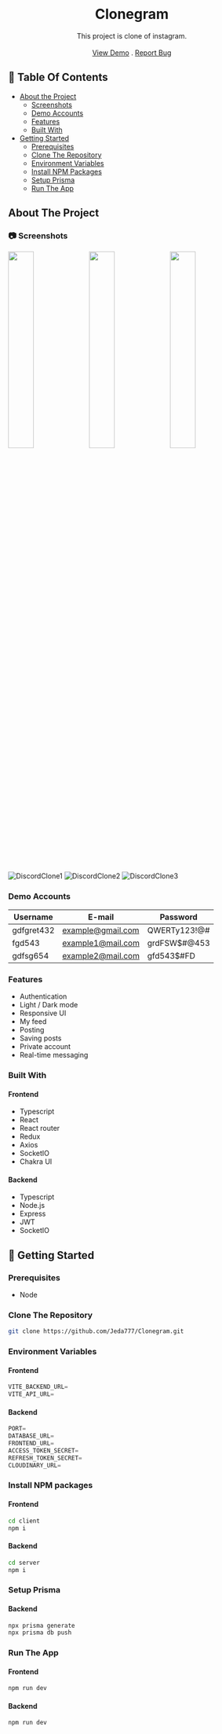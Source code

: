 <br/>
<p align="center">
  <h1 align="center">Clonegram</h3>

  <p align="center">
    This project is clone of instagram.
    <br/>
    <br/>
    <a href="https://clonegram-et5j.onrender.com">View Demo</a>
    .
    <a href="https://github.com/Jeda777/Clonegram/issues">Report Bug</a>
  </p>
</p>

## :notebook_with_decorative_cover: Table Of Contents

- [About the Project](#about-the-project)
  - [Screenshots](#screenshots)
  - [Demo Accounts](#demo-accounts)
  - [Features](#features)
  - [Built With](#built-with)
- [Getting Started](#getting-started)
  - [Prerequisites](#prerequisites)
  - [Clone The Repository](#clone-the-repository)
  - [Environment Variables](#environment-variables)
  - [Install NPM Packages](#install-npm-packages)
  - [Setup Prisma](#setup-prisma)
  - [Run The App](#run-the-app)

## About The Project

### :camera: Screenshots

<p float="left">
  <img src="https://github.com/Jeda777/Clonegram/assets/66244271/33ec066a-9fea-47c4-bf7d-699766cd5f34" width="32%" />
  <img src="https://github.com/Jeda777/Clonegram/assets/66244271/ff12cc06-ec86-4cf6-b291-95250f99ac20" width="32%" />   
  <img src="https://github.com/Jeda777/Clonegram/assets/66244271/6b5170d9-8621-4da8-9018-72d872b1d2e6" width="32%" />
</p>

![DiscordClone1](https://github.com/Jeda777/Clonegram/assets/66244271/53a3825d-da6f-4f4a-b707-27e95057b7f9)
![DiscordClone2](https://github.com/Jeda777/Clonegram/assets/66244271/be8a1b0d-07c6-4e73-9afe-5cddab4d2b26)
![DiscordClone3](https://github.com/Jeda777/Clonegram/assets/66244271/a1b275bb-abe5-4bf5-bf0e-39dbc6e5de31)

### Demo Accounts

| Username   | E-mail            | Password     |
| ---------- | ----------------- | ------------ |
| gdfgret432 | example@gmail.com | QWERTy123!@# |
| fgd543     | example1@mail.com | grdFSW$#@453 |
| gdfsg654   | example2@mail.com | gfd543$#FD   |

### Features

- Authentication
- Light / Dark mode
- Responsive UI
- My feed
- Posting
- Saving posts
- Private account
- Real-time messaging

### Built With

#### Frontend

- Typescript
- React
- React router
- Redux
- Axios
- SocketIO
- Chakra UI

#### Backend

- Typescript
- Node.js
- Express
- JWT
- SocketIO

## :toolbox: Getting Started

### Prerequisites

- Node

### Clone The Repository

```sh
git clone https://github.com/Jeda777/Clonegram.git
```

### Environment Variables

#### Frontend

```js
VITE_BACKEND_URL=
VITE_API_URL=
```

#### Backend

```js
PORT=
DATABASE_URL=
FRONTEND_URL=
ACCESS_TOKEN_SECRET=
REFRESH_TOKEN_SECRET=
CLOUDINARY_URL=
```

### Install NPM packages

#### Frontend

```sh
cd client
npm i
```

#### Backend

```sh
cd server
npm i
```

### Setup Prisma

#### Backend

```sh
npx prisma generate
npx prisma db push
```

### Run The App

#### Frontend

```sh
npm run dev
```

#### Backend

```sh
npm run dev
```
